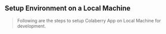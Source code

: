## Setup Environment on a Local Machine

> Following are the steps to setup Colaberry App on Local Machine for development.
